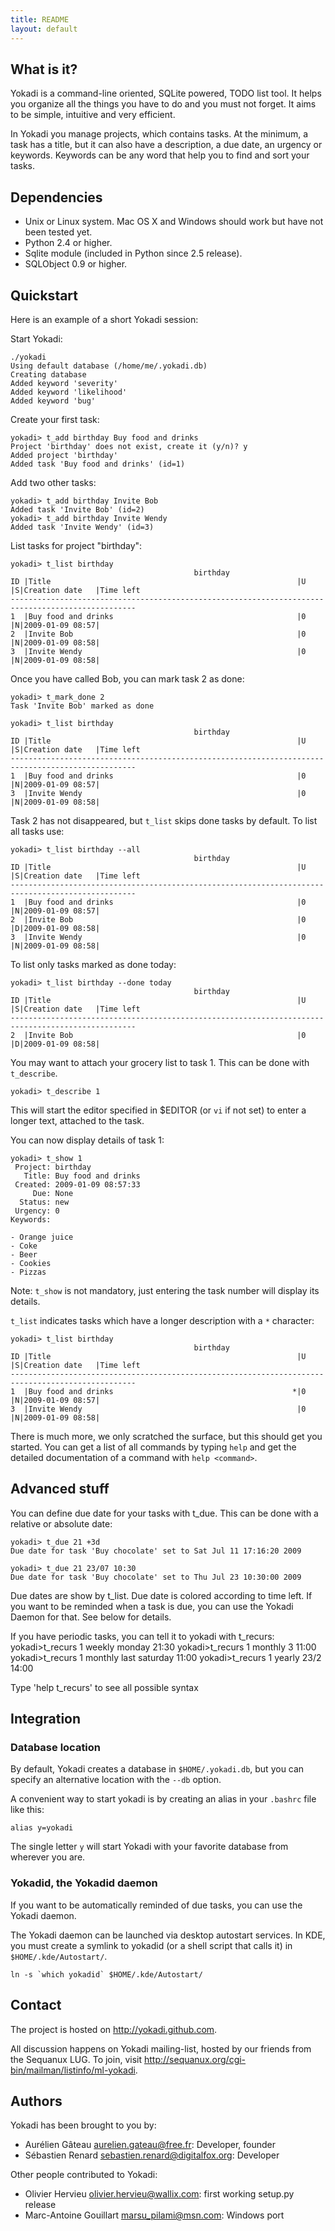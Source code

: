 ```yaml
---
title: README
layout: default
---
```


## What is it?

Yokadi is a command-line oriented, SQLite powered, TODO list tool.  It helps
you organize all the things you have to do and you must not forget. It aims to
be simple, intuitive and very efficient.

In Yokadi you manage projects, which contains tasks. At the minimum, a task has
a title, but it can also have a description, a due date, an urgency or
keywords. Keywords can be any word that help you to find and sort your tasks.

## Dependencies

- Unix or Linux system. Mac OS X and Windows should work but have not been
  tested yet.
- Python 2.4 or higher.
- Sqlite module (included in Python since 2.5 release).
- SQLObject 0.9 or higher.

## Quickstart

Here is an example of a short Yokadi session:

Start Yokadi:

    ./yokadi
    Using default database (/home/me/.yokadi.db)
    Creating database
    Added keyword 'severity'
    Added keyword 'likelihood'
    Added keyword 'bug'

Create your first task:

    yokadi> t_add birthday Buy food and drinks
    Project 'birthday' does not exist, create it (y/n)? y
    Added project 'birthday'
    Added task 'Buy food and drinks' (id=1)

Add two other tasks:

    yokadi> t_add birthday Invite Bob
    Added task 'Invite Bob' (id=2)
    yokadi> t_add birthday Invite Wendy
    Added task 'Invite Wendy' (id=3)

List tasks for project "birthday":

    yokadi> t_list birthday
                                             birthday
    ID |Title                                                       |U  |S|Creation date   |Time left
    --------------------------------------------------------------------------------------------------
    1  |Buy food and drinks                                         |0  |N|2009-01-09 08:57|
    2  |Invite Bob                                                  |0  |N|2009-01-09 08:58|
    3  |Invite Wendy                                                |0  |N|2009-01-09 08:58|

Once you have called Bob, you can mark task 2 as done:

    yokadi> t_mark_done 2
    Task 'Invite Bob' marked as done

    yokadi> t_list birthday
                                             birthday
    ID |Title                                                       |U  |S|Creation date   |Time left
    --------------------------------------------------------------------------------------------------
    1  |Buy food and drinks                                         |0  |N|2009-01-09 08:57|
    3  |Invite Wendy                                                |0  |N|2009-01-09 08:58|

Task 2 has not disappeared, but `t_list` skips done tasks by default. To list
all tasks use:

    yokadi> t_list birthday --all
                                             birthday
    ID |Title                                                       |U  |S|Creation date   |Time left
    --------------------------------------------------------------------------------------------------
    1  |Buy food and drinks                                         |0  |N|2009-01-09 08:57|
    2  |Invite Bob                                                  |0  |D|2009-01-09 08:58|
    3  |Invite Wendy                                                |0  |N|2009-01-09 08:58|

To list only tasks marked as done today:

    yokadi> t_list birthday --done today
                                             birthday
    ID |Title                                                       |U  |S|Creation date   |Time left
    --------------------------------------------------------------------------------------------------
    2  |Invite Bob                                                  |0  |D|2009-01-09 08:58|

You may want to attach your grocery list to task 1. This can be done with
`t_describe`.

    yokadi> t_describe 1

This will start the editor specified in $EDITOR (or `vi` if not set) to enter
a longer text, attached to the task.

You can now display details of task 1:

    yokadi> t_show 1
     Project: birthday
       Title: Buy food and drinks
     Created: 2009-01-09 08:57:33
         Due: None
      Status: new
     Urgency: 0
    Keywords:

    - Orange juice
    - Coke
    - Beer
    - Cookies
    - Pizzas

Note: `t_show` is not mandatory, just entering the task number will display its
details.

`t_list` indicates tasks which have a longer description with a `*` character:

    yokadi> t_list birthday
                                             birthday
    ID |Title                                                       |U  |S|Creation date   |Time left
    --------------------------------------------------------------------------------------------------
    1  |Buy food and drinks                                        *|0  |N|2009-01-09 08:57|
    3  |Invite Wendy                                                |0  |N|2009-01-09 08:58|

There is much more, we only scratched the surface, but this should get you
started. You can get a list of all commands by typing `help` and get the
detailed documentation of a command with `help <command>`.

## Advanced stuff

You can define due date for your tasks with t_due. This can be done with a relative or absolute date:

    yokadi> t_due 21 +3d
    Due date for task 'Buy chocolate' set to Sat Jul 11 17:16:20 2009

    yokadi> t_due 21 23/07 10:30
    Due date for task 'Buy chocolate' set to Thu Jul 23 10:30:00 2009

Due dates are show by t_list. Due date is colored according to time left. If you want to be reminded when a task
is due, you can use the Yokadi Daemon for that. See below for details.

If you have periodic tasks, you can tell it to yokadi with t_recurs:
    yokadi>t_recurs 1 weekly monday 21:30
    yokadi>t_recurs 1 monthly 3 11:00
    yokadi>t_recurs 1 monthly last saturday 11:00
    yokadi>t_recurs 1 yearly 23/2 14:00

Type 'help t_recurs' to see all possible syntax


## Integration

### Database location

By default, Yokadi creates a database in `$HOME/.yokadi.db`, but you can
specify an alternative location with the `--db` option.

A convenient way to start yokadi is by creating an alias in your `.bashrc` file
like this:

    alias y=yokadi

The single letter `y` will start Yokadi with your favorite database from
wherever you are.

### Yokadid, the Yokadid daemon

If you want to be automatically reminded of due tasks, you can use the Yokadi
daemon.

The Yokadi daemon can be launched via desktop autostart services. In KDE, you
must create a symlink to yokadid (or a shell script that calls it) in `$HOME/.kde/Autostart/`.

    ln -s `which yokadid` $HOME/.kde/Autostart/

## Contact

The project is hosted on http://yokadi.github.com.

All discussion happens on Yokadi mailing-list, hosted by our friends from the
Sequanux LUG. To join, visit
<http://sequanux.org/cgi-bin/mailman/listinfo/ml-yokadi>.


## Authors

Yokadi has been brought to you by:

- Aurélien Gâteau <aurelien.gateau@free.fr>: Developer, founder
- Sébastien Renard <sebastien.renard@digitalfox.org>: Developer

Other people contributed to Yokadi:

- Olivier Hervieu <olivier.hervieu@wallix.com>: first working setup.py release
- Marc-Antoine Gouillart <marsu_pilami@msn.com>: Windows port

<!-- vim: set ts=4 sw=4 et: -->

